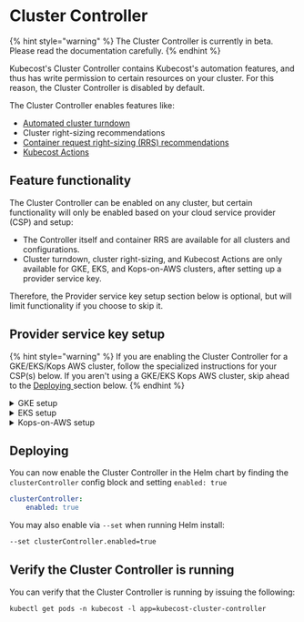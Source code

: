 # Cluster Controller

{% hint style="warning" %}
The Cluster Controller is currently in beta. Please read the documentation carefully.
{% endhint %}

Kubecost's Cluster Controller contains Kubecost's automation features, and thus has write permission to certain resources on your cluster. For this reason, the Cluster Controller is disabled by default.

The Cluster Controller enables features like:

* [Automated cluster turndown](https://docs.kubecost.com/install-and-configure/advanced-configuration/controller/cluster-turndown)
* Cluster right-sizing recommendations
* [Container request right-sizing (RRS) recommendations](https://docs.kubecost.com/using-kubecost/navigating-the-kubecost-ui/savings/auto-request-sizing)
* [Kubecost Actions](https://docs.kubecost.com/using-kubecost/navigating-the-kubecost-ui/savings/savings-actions)

## Feature functionality

The Cluster Controller can be enabled on any cluster, but certain functionality will only be enabled based on your cloud service provider (CSP) and setup:

* The Controller itself and container RRS are available for all clusters and configurations.
* Cluster turndown, cluster right-sizing, and Kubecost Actions are only available for GKE, EKS, and Kops-on-AWS clusters, after setting up a provider service key.

Therefore, the Provider service key setup section below is optional, but will limit functionality if you choose to skip it.

## Provider service key setup

{% hint style="warning" %}
If you are enabling the Cluster Controller for a GKE/EKS/Kops AWS cluster, follow the specialized instructions for your CSP(s) below. If you aren't using a GKE/EKS Kops AWS cluster, skip ahead to the [Deploying ](https://docs.kubecost.com/install-and-configure/advanced-configuration/controller#deploying)section below.
{% endhint %}

<details>

<summary>GKE setup</summary>



The following command performs the steps required to set up a service account. [More info](https://github.com/kubecost/cluster-turndown/blob/master/scripts/README.md).

{% code overflow="wrap" %}
```bash
/bin/bash -c "$(curl -fsSL https://github.com/kubecost/cluster-turndown/releases/latest/download/gke-create-service-key.sh)" -- <Project ID> <Service Account Name> <Namespace> cluster-controller-service-key
```
{% endcode %}

To use [this setup script](https://github.com/kubecost/cluster-turndown/blob/master/scripts/gke-create-service-key.sh), provide the following required parameters:

* **Project ID**: The GCP project identifier. Can be found via: `gcloud config get-value project`
* **Namespace**: The namespace which Kubecost will be installed, e.g `kubecost`
* **Service Account Name**: The name of the service account to be created. Should be between 6 and 20 characters, e.g. `kubecost-controller`
* **Secret Name**: This should always be set to `cluster-controller-service-key`, which is the secret name mounted by the Kubecost Helm chart.

</details>

<details>

<summary>EKS setup</summary>

For EKS cluster provisioning, if using `eksctl`, make sure that you use the `--managed` option when creating the cluster. Unmanaged node groups should be upgraded to managed. [More info](https://eksctl.io/usage/eks-managed-nodes/).

Create a new User with `AutoScalingFullAccess` permissions, plus the following EKS-specific permissions:

{% code overflow="wrap" %}
```
{
    "Effect": "Allow",
    "Action": [
        "eks:ListClusters",
        "eks:DescribeCluster",
        "eks:DescribeNodegroup",
        "eks:ListNodegroups",
        "eks:CreateNodegroup",
        "eks:UpdateClusterConfig",
        "eks:UpdateNodegroupConfig",
        "eks:DeleteNodegroup",
        "eks:ListTagsForResource",
        "eks:TagResource",
        "eks:UntagResource"
    ],
    "Resource": "*"
},
{
    "Effect": "Allow",
    "Action": [
        "iam:GetRole",
        "iam:ListAttachedRolePolicies",
        "iam:PassRole"
    ],
    "Resource": "*"
}
```
{% endcode %}

Create a new file, _service-key.json_, and use the access key ID and secret access key to fill out the following template:

```json
{
    "aws_access_key_id": "<ACCESS_KEY_ID>",
    "aws_secret_access_key": "<SECRET_ACCESS_KEY>"
}
```

Then, run the following to create the secret:

{% code overflow="wrap" %}
```bash
$ kubectl create secret generic cluster-controller-service-key -n <NAMESPACE> --from-file=service-key.json
```
{% endcode %}

Here is a full example of this process using the AWS CLI and a simple IAM user (requires `jq`):

```
aws iam create-user \
    --user-name "<your user>"

aws iam attach-user-policy \
    --user-name "<your user>" \
    --policy-arn "arn:aws:iam:$(aws sts get-caller-identity | jq -r '.Account'):aws:policy/AutoScalingFullAccess"

read -r -d '' EKSPOLICY << EOM
{
    "Version": "2012-10-17",
    "Statement": [
    {
        "Effect": "Allow",
        "Action": [
            "eks:ListClusters",
            "eks:DescribeCluster",
            "eks:DescribeNodegroup",
            "eks:ListNodegroups",
            "eks:CreateNodegroup",
            "eks:UpdateClusterConfig",
            "eks:UpdateNodegroupConfig",
            "eks:DeleteNodegroup",
            "eks:ListTagsForResource",
            "eks:TagResource",
            "eks:UntagResource"
        ],
        "Resource": "*"
    },
    {
        "Effect": "Allow",
        "Action": [
            "iam:GetRole",
            "iam:ListAttachedRolePolicies",
            "iam:PassRole"
        ],
        "Resource": "*"
    }
    ]
}
EOM

aws iam put-user-policy \
    --user-name "<your user>" \
    --policy-name "eks-permissions" \
    --policy-document "${EKSPOLICY}"

aws iam create-access-key \
    --user-name "<your user>" \
    > /tmp/aws-key.json

AAKI="$(jq -r '.AccessKey.AccessKeyId' /tmp/aws-key.json)"
ASAK="$(jq -r '.AccessKey.SecretAccessKey' /tmp/aws-key.json)"
kubectl create secret generic \
    cluster-controller-service-key \
    -n kubecost \
    --from-literal="service-key.json={\"aws_access_key_id\": \"${AAKI}\", \"aws_secret_access_key\": \"${ASAK}\"}"

```

</details>

<details>

<summary>Kops-on-AWS setup</summary>

Create a new user or IAM role with `AutoScalingFullAccess` permissions. JSON definition of those permissions:

{% code overflow="wrap" %}
```
{
    "Version": "2012-10-17",
    "Statement": [
        {
            "Effect": "Allow",
            "Action": "autoscaling:*",
            "Resource": "*"
        },
        {
            "Effect": "Allow",
            "Action": "cloudwatch:PutMetricAlarm",
            "Resource": "*"
        },
        {
            "Effect": "Allow",
            "Action": [
                "ec2:DescribeAccountAttributes",
                "ec2:DescribeAvailabilityZones",
                "ec2:DescribeImages",
                "ec2:DescribeInstanceAttribute",
                "ec2:DescribeInstances",
                "ec2:DescribeKeyPairs",
                "ec2:DescribeLaunchTemplateVersions",
                "ec2:DescribePlacementGroups",
                "ec2:DescribeSecurityGroups",
                "ec2:DescribeSpotInstanceRequests",
                "ec2:DescribeSubnets",
                "ec2:DescribeVpcClassicLink"
            ],
            "Resource": "*"
        },
        {
            "Effect": "Allow",
            "Action": [
                "elasticloadbalancing:DescribeLoadBalancers",
                "elasticloadbalancing:DescribeTargetGroups"
            ],
            "Resource": "*"
        },
        {
            "Effect": "Allow",
            "Action": "iam:CreateServiceLinkedRole",
            "Resource": "*",
            "Condition": {
                "StringEquals": {
                    "iam:AWSServiceName": "autoscaling.amazonaws.com"
                }
            }
        }
    ]
}


```
{% endcode %}

Create a new file, _service-key.json_, and use the access key ID and secret access key to fill out the following template:

```
{
    "aws_access_key_id": "<ACCESS_KEY_ID>",
    "aws_secret_access_key": "<SECRET_ACCESS_KEY>"
}
```

Then run the following to create the secret:

{% code overflow="wrap" %}
```
$ kubectl create secret generic cluster-controller-service-key -n <NAMESPACE> --from-file=service-key.json
```
{% endcode %}

</details>

## Deploying

You can now enable the Cluster Controller in the Helm chart by finding the `clusterController` config block and setting `enabled: true`

```yaml
clusterController:
    enabled: true
```

You may also enable via `--set` when running Helm install:

```bash
--set clusterController.enabled=true
```

## Verify the Cluster Controller is running

You can verify that the Cluster Controller is running by issuing the following:

```
kubectl get pods -n kubecost -l app=kubecost-cluster-controller
```
